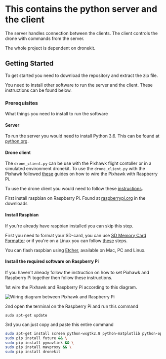 # This contains the python server and the client

The server handles connection between the clients.
The client controls the drone with commands from the server.

The whole project is dependent on dronekit.

## Getting Started

To get started you need to download the repository and extract the zip file.

You need to install other software to run the server and the client. These instructions can be found below.

### Prerequisites

What things you need to install to run the software

#### Server
To run the server you would need to install Python 3.6. This can be found at [python.org](https://www.python.org/).

#### Drone client
The `drone_client.py` can be use with the Pixhawk flight contoller or in a simulated environment dronekit. 
To use the `drone_client.py` with the Pixhawk followed [these](http://ardupilot.org/dev/docs/raspberry-pi-via-mavlink.html) guides on how to wire the Pixhawk with Raspberry Pi.

To use the drone client you would need to follow these [instructions](https://github.com/KTheXIII/app-controlled-drone/tree/master/server_client#install-raspbian).

First install raspbian on Raspberry Pi. Found at [raspberrypi.org](https://www.raspberrypi.org/) in the downloads

#### Install Raspbian
If you're already have raspbian installed you can skip this step.

First you need to format your SD-card, you can use [SD Memory Card Formatter](https://www.sdcard.org/downloads/formatter_4/) or if you're on a Linux  you can follow [these](https://www.pcworld.com/article/3176712/linux/how-to-format-an-sd-card-in-linux.html) steps.  

You can flash raspbian using [Etcher](https://etcher.io/), available on Mac, PC and Linux.

#### Install the required software on Raspberry Pi
If you haven't already follow the instruction on how to set Pixhawk and Raspberry Pi together then follow these instructions.

1st wire the Pixhawk and Raspberry Pi according to this diagram.

![Wiring diagram between Pixhawk and Raspberry Pi](http://ardupilot.org/dev/_images/RaspberryPi_Pixhawk_wiring1.jpg)

2nd open the terminal on the Raspberry Pi and run this command

```
sudo apt-get update
```

3rd you can just copy and paste this entire command

```bash
sudo apt-get install screen python-wxgtk2.8 python-matplotlib python-opencv python-pip python-numpy python-dev libxml2-dev libxslt-dev && \
sudo pip install future && \
sudo pip install pymavlink && \
sudo pip install mavproxy && \
sudo pip install dronekit
```
